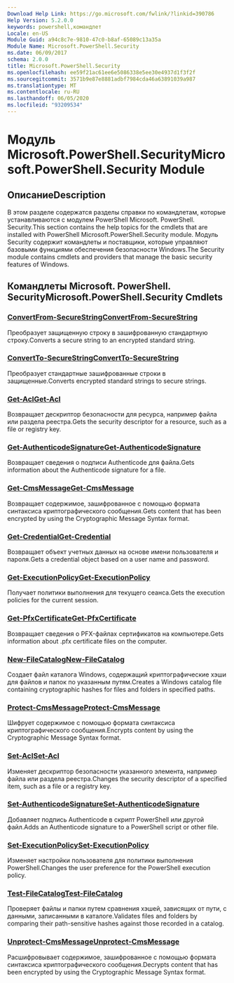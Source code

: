 ```yaml
---
Download Help Link: https://go.microsoft.com/fwlink/?linkid=390786
Help Version: 5.2.0.0
keywords: powershell,командлет
Locale: en-US
Module Guid: a94c8c7e-9810-47c0-b8af-65089c13a35a
Module Name: Microsoft.PowerShell.Security
ms.date: 06/09/2017
schema: 2.0.0
title: Microsoft.PowerShell.Security
ms.openlocfilehash: ee59f21ac61ee6e5086338e5ee30e4937d1f3f2f
ms.sourcegitcommit: 3571b9e87e8881adbf7984cda46a63891039a987
ms.translationtype: MT
ms.contentlocale: ru-RU
ms.lasthandoff: 06/05/2020
ms.locfileid: "93209534"
---
```

# <span data-ttu-id="84d80-103">Модуль Microsoft.PowerShell.Security</span><span class="sxs-lookup"><span data-stu-id="84d80-103">Microsoft.PowerShell.Security Module</span></span>

## <span data-ttu-id="84d80-104">Описание</span><span class="sxs-lookup"><span data-stu-id="84d80-104">Description</span></span>

<span data-ttu-id="84d80-105">В этом разделе содержатся разделы справки по командлетам, которые устанавливаются с модулем PowerShell Microsoft. PowerShell. Security.</span><span class="sxs-lookup"><span data-stu-id="84d80-105">This section contains the help topics for the cmdlets that are installed with PowerShell Microsoft.PowerShell.Security module.</span></span> <span data-ttu-id="84d80-106">Модуль Security содержит командлеты и поставщики, которые управляют базовыми функциями обеспечения безопасности Windows.</span><span class="sxs-lookup"><span data-stu-id="84d80-106">The Security module contains cmdlets and providers that manage the basic security features of Windows.</span></span>

## <span data-ttu-id="84d80-107">Командлеты Microsoft. PowerShell. Security</span><span class="sxs-lookup"><span data-stu-id="84d80-107">Microsoft.PowerShell.Security Cmdlets</span></span>

### [<span data-ttu-id="84d80-108">ConvertFrom-SecureString</span><span class="sxs-lookup"><span data-stu-id="84d80-108">ConvertFrom-SecureString</span></span>](ConvertFrom-SecureString.md)
<span data-ttu-id="84d80-109">Преобразует защищенную строку в зашифрованную стандартную строку.</span><span class="sxs-lookup"><span data-stu-id="84d80-109">Converts a secure string to an encrypted standard string.</span></span>

### [<span data-ttu-id="84d80-110">ConvertTo-SecureString</span><span class="sxs-lookup"><span data-stu-id="84d80-110">ConvertTo-SecureString</span></span>](ConvertTo-SecureString.md)
<span data-ttu-id="84d80-111">Преобразует стандартные зашифрованные строки в защищенные.</span><span class="sxs-lookup"><span data-stu-id="84d80-111">Converts encrypted standard strings to secure strings.</span></span>

### [<span data-ttu-id="84d80-112">Get-Acl</span><span class="sxs-lookup"><span data-stu-id="84d80-112">Get-Acl</span></span>](Get-Acl.md)
<span data-ttu-id="84d80-113">Возвращает дескриптор безопасности для ресурса, например файла или раздела реестра.</span><span class="sxs-lookup"><span data-stu-id="84d80-113">Gets the security descriptor for a resource, such as a file or registry key.</span></span>

### [<span data-ttu-id="84d80-114">Get-AuthenticodeSignature</span><span class="sxs-lookup"><span data-stu-id="84d80-114">Get-AuthenticodeSignature</span></span>](Get-AuthenticodeSignature.md)
<span data-ttu-id="84d80-115">Возвращает сведения о подписи Authenticode для файла.</span><span class="sxs-lookup"><span data-stu-id="84d80-115">Gets information about the Authenticode signature for a file.</span></span>

### [<span data-ttu-id="84d80-116">Get-CmsMessage</span><span class="sxs-lookup"><span data-stu-id="84d80-116">Get-CmsMessage</span></span>](Get-CmsMessage.md)
<span data-ttu-id="84d80-117">Возвращает содержимое, зашифрованное с помощью формата синтаксиса криптографического сообщения.</span><span class="sxs-lookup"><span data-stu-id="84d80-117">Gets content that has been encrypted by using the Cryptographic Message Syntax format.</span></span>

### [<span data-ttu-id="84d80-118">Get-Credential</span><span class="sxs-lookup"><span data-stu-id="84d80-118">Get-Credential</span></span>](Get-Credential.md)
<span data-ttu-id="84d80-119">Возвращает объект учетных данных на основе имени пользователя и пароля.</span><span class="sxs-lookup"><span data-stu-id="84d80-119">Gets a credential object based on a user name and password.</span></span>

### [<span data-ttu-id="84d80-120">Get-ExecutionPolicy</span><span class="sxs-lookup"><span data-stu-id="84d80-120">Get-ExecutionPolicy</span></span>](Get-ExecutionPolicy.md)
<span data-ttu-id="84d80-121">Получает политики выполнения для текущего сеанса.</span><span class="sxs-lookup"><span data-stu-id="84d80-121">Gets the execution policies for the current session.</span></span>

### [<span data-ttu-id="84d80-122">Get-PfxCertificate</span><span class="sxs-lookup"><span data-stu-id="84d80-122">Get-PfxCertificate</span></span>](Get-PfxCertificate.md)
<span data-ttu-id="84d80-123">Возвращает сведения о PFX-файлах сертификатов на компьютере.</span><span class="sxs-lookup"><span data-stu-id="84d80-123">Gets information about .pfx certificate files on the computer.</span></span>

### [<span data-ttu-id="84d80-124">New-FileCatalog</span><span class="sxs-lookup"><span data-stu-id="84d80-124">New-FileCatalog</span></span>](New-FileCatalog.md)
<span data-ttu-id="84d80-125">Создает файл каталога Windows, содержащий криптографические хэши для файлов и папок по указанным путям.</span><span class="sxs-lookup"><span data-stu-id="84d80-125">Creates a Windows catalog file containing cryptographic hashes for files and folders in specified paths.</span></span>

### [<span data-ttu-id="84d80-126">Protect-CmsMessage</span><span class="sxs-lookup"><span data-stu-id="84d80-126">Protect-CmsMessage</span></span>](Protect-CmsMessage.md)
<span data-ttu-id="84d80-127">Шифрует содержимое с помощью формата синтаксиса криптографического сообщения.</span><span class="sxs-lookup"><span data-stu-id="84d80-127">Encrypts content by using the Cryptographic Message Syntax format.</span></span>

### [<span data-ttu-id="84d80-128">Set-Acl</span><span class="sxs-lookup"><span data-stu-id="84d80-128">Set-Acl</span></span>](Set-Acl.md)
<span data-ttu-id="84d80-129">Изменяет дескриптор безопасности указанного элемента, например файла или раздела реестра.</span><span class="sxs-lookup"><span data-stu-id="84d80-129">Changes the security descriptor of a specified item, such as a file or a registry key.</span></span>

### [<span data-ttu-id="84d80-130">Set-AuthenticodeSignature</span><span class="sxs-lookup"><span data-stu-id="84d80-130">Set-AuthenticodeSignature</span></span>](Set-AuthenticodeSignature.md)
<span data-ttu-id="84d80-131">Добавляет подпись Authenticode в скрипт PowerShell или другой файл.</span><span class="sxs-lookup"><span data-stu-id="84d80-131">Adds an Authenticode signature to a PowerShell script or other file.</span></span>

### [<span data-ttu-id="84d80-132">Set-ExecutionPolicy</span><span class="sxs-lookup"><span data-stu-id="84d80-132">Set-ExecutionPolicy</span></span>](Set-ExecutionPolicy.md)
<span data-ttu-id="84d80-133">Изменяет настройки пользователя для политики выполнения PowerShell.</span><span class="sxs-lookup"><span data-stu-id="84d80-133">Changes the user preference for the PowerShell execution policy.</span></span>

### [<span data-ttu-id="84d80-134">Test-FileCatalog</span><span class="sxs-lookup"><span data-stu-id="84d80-134">Test-FileCatalog</span></span>](Test-FileCatalog.md)
<span data-ttu-id="84d80-135">Проверяет файлы и папки путем сравнения хэшей, зависящих от пути, с данными, записанными в каталоге.</span><span class="sxs-lookup"><span data-stu-id="84d80-135">Validates files and folders by comparing their path-sensitive hashes against those recorded in a catalog.</span></span>

### [<span data-ttu-id="84d80-136">Unprotect-CmsMessage</span><span class="sxs-lookup"><span data-stu-id="84d80-136">Unprotect-CmsMessage</span></span>](Unprotect-CmsMessage.md)
<span data-ttu-id="84d80-137">Расшифровывает содержимое, зашифрованное с помощью формата синтаксиса криптографического сообщения.</span><span class="sxs-lookup"><span data-stu-id="84d80-137">Decrypts content that has been encrypted by using the Cryptographic Message Syntax format.</span></span>

